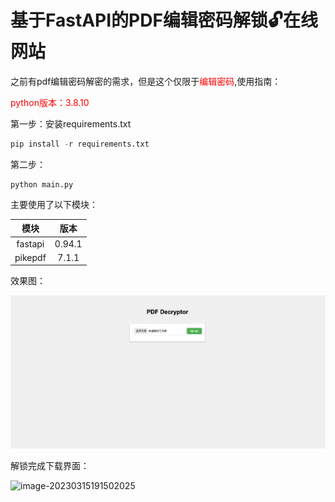 # 基于FastAPI的PDF编辑密码解锁🔓在线网站

之前有pdf编辑密码解密的需求，但是这个仅限于<font style="color:red">编辑密码</font>,使用指南：

<font style="color:red">python版本：3.8.10</font>

第一步：安装requirements.txt

```python
pip install -r requirements.txt
```

第二步：

```
python main.py
```



主要使用了以下模块：

|  模块   |  版本  |
| :-----: | :----: |
| fastapi | 0.94.1 |
| pikepdf | 7.1.1  |

效果图：

![image-20230315191401559](/assets/image-20230315191401559.png)

解锁完成下载界面：

![image-20230315191502025](/image-20230315191502025.png)
